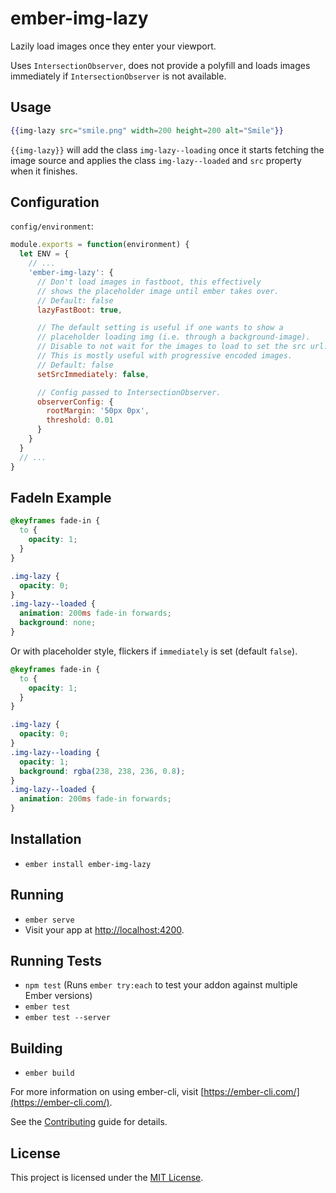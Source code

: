 # ember-img-lazy

Lazily load images once they enter your viewport.

Uses `IntersectionObserver`, does not provide a polyfill and loads
images immediately if `IntersectionObserver` is not available.

## Usage
```handlebars
{{img-lazy src="smile.png" width=200 height=200 alt="Smile"}}
```

`{{img-lazy}}` will add the class `img-lazy--loading` once it starts
fetching the image source and applies the class `img-lazy--loaded` and `src`
property when it finishes.

## Configuration

`config/environment`:
```javascript
module.exports = function(environment) {
  let ENV = {
    // ...
    'ember-img-lazy': {
      // Don't load images in fastboot, this effectively
      // shows the placeholder image until ember takes over.
      // Default: false
      lazyFastBoot: true,

      // The default setting is useful if one wants to show a
      // placeholder loading img (i.e. through a background-image).
      // Disable to not wait for the images to load to set the src url.
      // This is mostly useful with progressive encoded images.
      // Default: false
      setSrcImmediately: false,

      // Config passed to IntersectionObserver.
      observerConfig: {
        rootMargin: '50px 0px',
        threshold: 0.01
      }
    }
  }
  // ...
}
```

## FadeIn Example

```css
@keyframes fade-in {
  to {
    opacity: 1;
  }
}

.img-lazy {
  opacity: 0;
}
.img-lazy--loaded {
  animation: 200ms fade-in forwards;
  background: none;
}
```

Or with placeholder style, flickers if `immediately` is set (default `false`).

```css
@keyframes fade-in {
  to {
    opacity: 1;
  }
}

.img-lazy {
  opacity: 0;
}
.img-lazy--loading {
  opacity: 1;
  background: rgba(238, 238, 236, 0.8);
}
.img-lazy--loaded {
  animation: 200ms fade-in forwards;
}
```


## Installation

* `ember install ember-img-lazy`

## Running

* `ember serve`
* Visit your app at [http://localhost:4200](http://localhost:4200).

## Running Tests

* `npm test` (Runs `ember try:each` to test your addon against multiple Ember versions)
* `ember test`
* `ember test --server`

## Building

* `ember build`

For more information on using ember-cli, visit [https://ember-cli.com/](https://ember-cli.com/).

See the [Contributing](CONTRIBUTING.md) guide for details.


License
------------------------------------------------------------------------------

This project is licensed under the [MIT License](LICENSE.md).
